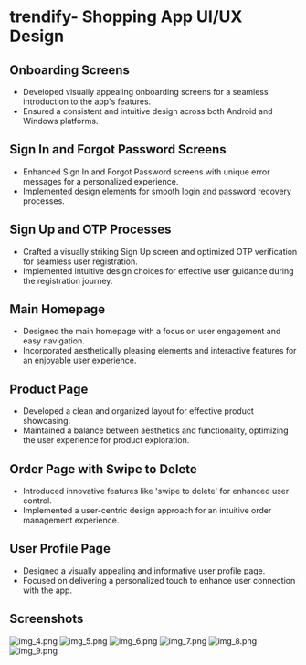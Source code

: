 # trendify- Shopping App UI/UX Design

## Onboarding Screens
- Developed visually appealing onboarding screens for a seamless introduction to the app's features.
- Ensured a consistent and intuitive design across both Android and Windows platforms.

## Sign In and Forgot Password Screens
- Enhanced Sign In and Forgot Password screens with unique error messages for a personalized experience.
- Implemented design elements for smooth login and password recovery processes.

## Sign Up and OTP Processes
- Crafted a visually striking Sign Up screen and optimized OTP verification for seamless user registration.
- Implemented intuitive design choices for effective user guidance during the registration journey.

## Main Homepage
- Designed the main homepage with a focus on user engagement and easy navigation.
- Incorporated aesthetically pleasing elements and interactive features for an enjoyable user experience.

## Product Page
- Developed a clean and organized layout for effective product showcasing.
- Maintained a balance between aesthetics and functionality, optimizing the user experience for product exploration.

## Order Page with Swipe to Delete
- Introduced innovative features like 'swipe to delete' for enhanced user control.
- Implemented a user-centric design approach for an intuitive order management experience.

## User Profile Page
- Designed a visually appealing and informative user profile page.
- Focused on delivering a personalized touch to enhance user connection with the app.

## Screenshots
![img_4.png](img_4.png)
![img_5.png](img_5.png)
![img_6.png](img_6.png)
![img_7.png](img_7.png)
![img_8.png](img_8.png)
![img_9.png](img_9.png)




